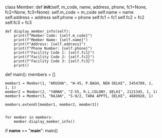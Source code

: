 class Member:
    def __init__(self, m_code, name, address, phone, fc1=None, fc2=None, fc3=None):
        self.m_code = m_code
        self.name = name
        self.address = address
        self.phone = phone
        self.fc1 = fc1
        self.fc2 = fc2
        self.fc3 = fc3

    def display_member_info(self):
        print(f"Member Code: {self.m_code}")
        print(f"Member Name: {self.name}")
        print(f"Address: {self.address}")
        print(f"Phone Number: {self.phone}")
        print(f"Facility Code 1: {self.fc1}")
        print(f"Facility Code 2: {self.fc2}")
        print(f"Facility Code 3: {self.fc3}")
        print()


def main():
    members = []

    
    member1 = Member(1, "ARUSHA", "W-45, P.BAGH, NEW DELHI", 5454789, 1, 1, 1)
    member2 = Member(2, "YAMAN", "Z-55, R.L.COLONY, DELHI", 2121345, 1, 1)
    member3 = Member(3, "RAJAN", "S-9/2, TARA APPTS, DELHI", 4689920, 1)

    members.extend([member1, member2, member3])

    
    for member in members:
        member.display_member_info()

if __name__ == "__main__":
    main()



